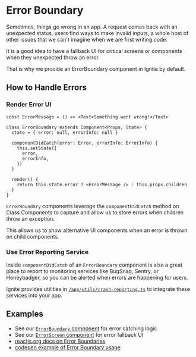 # Error Boundary

Sometimes, things go wrong in an app. A request comes back with an unexpected status, users find ways to make invalid inputs, a whole host of other issues that we can't imagine when we are first writing code.

It is a good idea to have a fallback UI for critical screens or components when they unexpected throw an error.

That is why we provide an ErrorBoundary component in Ignite by default.

## How to Handle Errors

### Render Error UI

```tsx
const ErrorMessage = () => <Text>Something went wrong!</Text>

class ErrorBoundary extends Component<Props, State> {
  state = { error: null, errorInfo: null }

  componentDidCatch(error: Error, errorInfo: ErrorInfo) {
    this.setState({
      error,
      errorInfo,
    })
  }

  render() {
    return this.state.error ? <ErrorMessage /> : this.props.children
  }
}
```

`ErrorBoundary` components leverage the `componentDidCatch` method on Class Components to capture and allow us to store errors when children throw an exception.

This allows us to show alternative UI components when an error is thrown on child components.

### Use Error Reporting Service

Inside `componentDidCatch` of an `ErrorBoundary` component is also a great place to report to monitoring services like BugSnag, Sentry, or Honeybadger, so you can be alerted when errors are happening for users.

Ignite provides utilities in [`/app/utils/crash-reporting.ts`](../boilerplate/app/utils/crash-reporting.ts) to integrate these services into your app.

## Examples

- See our [`ErrorBoundary` component](../boilerplate/app/screens/ErrorScreen/ErrorBoundary.tsx) for error catching logic
- See our [`ErrorScreen` component](../boilerplate/app/screens/ErrorScreen/ErrorDetails.tsx) for error fallback UI
- [reactjs.org docs on Error Boundaries](https://reactjs.org/docs/error-boundaries.html)
- [codepen example of Error Boundary usage](https://codepen.io/gaearon/pen/wqvxGa?editors=0010)
